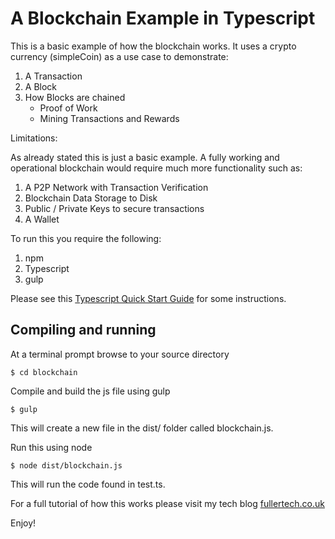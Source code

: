 # A Blockchain Example in Typescript

This is a basic example of how the blockchain works. It uses a crypto currency (simpleCoin) as a use case to demonstrate:

1. A Transaction
2. A Block
3. How Blocks are chained
    * Proof of Work
    * Mining Transactions and Rewards

Limitations:

As already stated this is just a basic example. A fully working and operational blockchain would require much more functionality such as:

1. A P2P Network with Transaction Verification
2. Blockchain Data Storage to Disk
3. Public / Private Keys to secure transactions
4. A Wallet

To run this you require the following:
1. npm
2. Typescript
3. gulp

Please see this [Typescript Quick Start Guide](https://github.com/jafuller88/guides/blob/master/typescript.md) for some instructions.

## Compiling and running
At a terminal prompt browse to your source directory
```
$ cd blockchain
```
Compile and build the js file using gulp
```
$ gulp
```
This will create a new file in the dist/ folder called blockchain.js.

Run this using node
```
$ node dist/blockchain.js
```

This will run the code found in test.ts.

For a full tutorial of how this works please visit my tech blog [fullertech.co.uk](http://www.fullertech.co.uk/crypto/2018/04/22/an-example-blockchain-in-typescript.html)

Enjoy!
